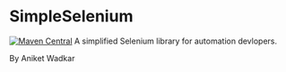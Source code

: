 # SimpleSelenium
[![Maven Central](https://search.maven.org/#search%7Cga%7C1%7Ca%3A%22com.github.AniketDevloper1%22/badge.svg)](https://search.maven.org/#search%7Cga%7C1%7Ca%3A%22com.github.AniketDevloper1%22)
A simplified Selenium library for automation devlopers. 

By Aniket Wadkar
